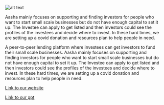 ![alt text](https://github.com/adam-p/markdown-here/raw/master/src/common/images/logo3.png)

Aasha mainly focuses on supporting and finding investors for people who want to start small scale businesses but do not have enough capital to set it up.
The Investee can apply to get listed and then investors could see the profiles of the investees and decide where to invest.
In these hard times, we are setting up a covid donation and resources plan to help people in need.

A peer-to-peer lending platform where investees can get investors to fund their small scale businesses.
Aasha mainly focuses on supporting and finding investors for people who want to start small scale businesses but do not have enough capital to set it up.
The Investee can apply to get listed and then investors could see the profiles of the investees and decide where to invest.
In these hard times, we are setting up a covid donation and resources plan to help people in need.

[Link to our website](https://aasha-node.herokuapp.com/ "Aasha's Homepage")

[Link to our ppt](https://www.canva.com/design/DAEfLj9yIOI/zFC1xRYSt54Ixumzq8FQJQ/view?utm_content=DAEfLj9yIOI&utm_campaign=designshare&utm_medium=link&utm_source=publishsharelink "Aasha's PPT")


                                               
